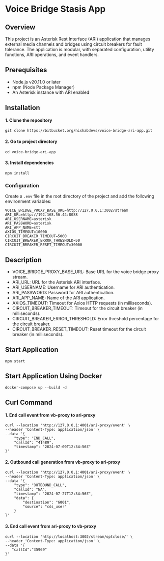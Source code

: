 # Voice Bridge Stasis App
## Overview
This project is an Asterisk Rest Interface (ARI) application that manages external media channels and bridges using circuit breakers for fault tolerance. The application is modular, with separated configuration, utility functions, ARI operations, and event handlers.

## Prerequisites

- Node.js v20.11.0 or later
- npm (Node Package Manager)
- An Asterisk instance with ARI enabled

## Installation

#### 1. Clone the repository
```commandline
git clone https://bitbucket.org/hishabdevs/voice-bridge-ari-app.git
```
#### 2. Go to project directory
```commandline
cd voice-bridge-ari-app
```
#### 3. Install dependencies
```commandline
npm install
```

### Configuration

Create a `.env` file in the root directory of the project and add the following environment variables:

```dotenv
VOICE_BRIDGE_PROXY_BASE_URL=http://127.0.0.1:3002/stream
ARI_URL=http://192.168.56.44:8088
ARI_USERNAME=asterisk
ARI_PASSWORD=asterisk
ARI_APP_NAME=stt
AXIOS_TIMEOUT=10000
CIRCUIT_BREAKER_TIMEOUT=5000
CIRCUIT_BREAKER_ERROR_THRESHOLD=50
CIRCUIT_BREAKER_RESET_TIMEOUT=30000
```

## Description
- VOICE_BRIDGE_PROXY_BASE_URL: Base URL for the voice bridge proxy stream.
- ARI_URL: URL for the Asterisk ARI interface.
- ARI_USERNAME: Username for ARI authentication.
- ARI_PASSWORD: Password for ARI authentication.
- ARI_APP_NAME: Name of the ARI application.
- AXIOS_TIMEOUT: Timeout for Axios HTTP requests (in milliseconds).
- CIRCUIT_BREAKER_TIMEOUT: Timeout for the circuit breaker (in milliseconds).
- CIRCUIT_BREAKER_ERROR_THRESHOLD: Error threshold percentage for the circuit breaker.
- CIRCUIT_BREAKER_RESET_TIMEOUT: Reset timeout for the circuit breaker (in milliseconds).

## Start Application
```commandline
npm start
```

## Start Application Using Docker
```commandline
docker-compose up --build -d
```

## Curl Command
#### 1. End call event from vb-proxy to ari-proxy
```commandline
curl --location 'http://127.0.0.1:4001/ari-proxy/event' \
--header 'Content-Type: application/json' \
--data '{
    "type": "END_CALL",
    "callId": "41489",
    "timestamp": "2024-07-09T12:34:56Z"
}'
```
#### 2. Outbound call generation from vb-proxy to ari-proxy
```commandline
curl --location 'http://127.0.0.1:4001/ari-proxy/event' \
--header 'Content-Type: application/json' \
--data '{
    "type": "OUTBOUND_CALL",
    "callId": "NA",
    "timestamp": "2024-07-27T12:34:56Z",
    "data": {
        "destination": "6001",
        "source": "cds_user"
    }
}'
```

#### 3. End call event from ari-proxy to vb-proxy
```commandline
curl --location 'http://localhost:3002/stream/optclose/' \
--header 'Content-Type: application/json' \
--data '{
   "callId":"35969"
}'
```